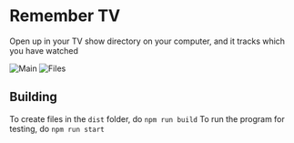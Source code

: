 # Remember TV

Open up in your TV show directory on your computer, and it tracks which you have watched

![Main](https://raw.githubusercontent.com/ArtskydJ/track-watched-tv-shows/master/screenshots/Main.PNG)
![Files](https://raw.githubusercontent.com/ArtskydJ/track-watched-tv-shows/master/screenshots/Files.PNG)

## Building

To create files in the `dist` folder, do `npm run build`
To run the program for testing, do `npm run start`

